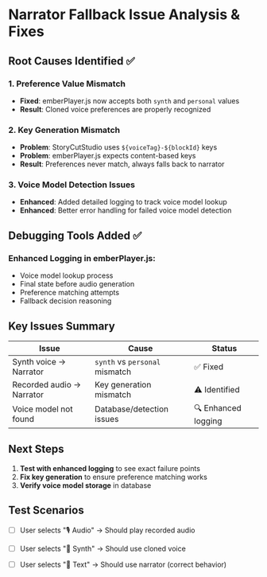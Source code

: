 # Narrator Fallback Issue Analysis & Fixes

## Root Causes Identified ✅

### 1. **Preference Value Mismatch** 
- **Fixed**: emberPlayer.js now accepts both `synth` and `personal` values
- **Result**: Cloned voice preferences are properly recognized

### 2. **Key Generation Mismatch**
- **Problem**: StoryCutStudio uses `${voiceTag}-${blockId}` keys
- **Problem**: emberPlayer.js expects content-based keys  
- **Result**: Preferences never match, always falls back to narrator

### 3. **Voice Model Detection Issues**
- **Enhanced**: Added detailed logging to track voice model lookup
- **Enhanced**: Better error handling for failed voice model detection

## Debugging Tools Added ✅

### Enhanced Logging in emberPlayer.js:
- Voice model lookup process
- Final state before audio generation  
- Preference matching attempts
- Fallback decision reasoning

## Key Issues Summary

| Issue | Cause | Status |
|-------|-------|--------|
| Synth voice → Narrator | `synth` vs `personal` mismatch | ✅ Fixed |
| Recorded audio → Narrator | Key generation mismatch | ⚠️ Identified |
| Voice model not found | Database/detection issues | 🔍 Enhanced logging |

## Next Steps

1. **Test with enhanced logging** to see exact failure points
2. **Fix key generation** to ensure preference matching works
3. **Verify voice model storage** in database

## Test Scenarios

- [ ] User selects "🎙️ Audio" → Should play recorded audio
- [ ] User selects "🎤 Synth" → Should use cloned voice  
- [ ] User selects "📝 Text" → Should use narrator (correct behavior)

